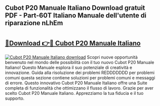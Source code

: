 ## Cubot P20 Manuale Italiano Download gratuit PDF - Part-60T Italiano Manuale dell'utente di riparazione nLhEm

# <h2><a href="http://dffijt.blite.top/?on=Cubot+P20+Manuale+Italiano">🔗Download 👉🔴 Cubot P20 Manuale Italiano</a></h2>

[![Cubot P20 Manuale Italiano download](https://i.imgur.com/lujVjoI.png)](http://dffijt.blite.top/?on=Cubot+P20+Manuale+Italiano)
Scopri nuove opportunità benvenuto nel mondo delle possibilità con il tuo nuovo Cubot P20 Manuale Italiano! Questo Manuale esplora il suo potenziale di creatività e innovazione. Guida alla risoluzione dei problemi REDDDDDDD per problemi comuni questa sezione contiene soluzioni per problemi comuni e messaggi di errore. Questo innovativo Cubot P20 Manuale Italiano offre una Suite completa di funzionalità che ottimizzano il flusso di lavoro. Grazie per aver scelto Cubot P20 Manuale Italiano. Apprezziamo la tua fiducia e il tuo supporto.
